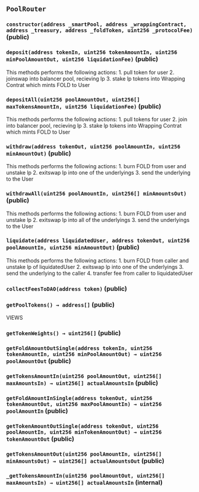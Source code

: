 ## `PoolRouter`






### `constructor(address _smartPool, address _wrappingContract, address _treasury, address _foldToken, uint256 _protocolFee)` (public)





### `deposit(address tokenIn, uint256 tokenAmountIn, uint256 minPoolAmountOut, uint256 liquidationFee)` (public)

This methods performs the following actions:
            1. pull token for user
            2. joinswap into balancer pool, recieving lp
            3. stake lp tokens into Wrapping Contrat which mints FOLD to User



### `depositAll(uint256 poolAmountOut, uint256[] maxTokensAmountIn, uint256 liquidationFee)` (public)

This methods performs the following actions:
            1. pull tokens for user
            2. join into balancer pool, recieving lp
            3. stake lp tokens into Wrapping Contrat which mints FOLD to User



### `withdraw(address tokenOut, uint256 poolAmountIn, uint256 minAmountOut)` (public)

This methods performs the following actions:
            1. burn FOLD from user and unstake lp
            2. exitswap lp into one of the underlyings
            3. send the underlying to the User



### `withdrawAll(uint256 poolAmountIn, uint256[] minAmountsOut)` (public)

This methods performs the following actions:
            1. burn FOLD from user and unstake lp
            2. exitswap lp into all of the underlyings
            3. send the underlyings to the User



### `liquidate(address liquidatedUser, address tokenOut, uint256 poolAmountIn, uint256 minAmountOut)` (public)

This methods performs the following actions:
            1. burn FOLD from caller and unstake lp of liquidatedUser
            2. exitswap lp into one of the underlyings
            3. send the underlying to the caller
            4. transfer fee from caller to liquidatedUser



### `collectFeesToDAO(address token)` (public)





### `getPoolTokens() → address[]` (public)

VIEWS



### `getTokenWeights() → uint256[]` (public)





### `getFoldAmountOutSingle(address tokenIn, uint256 tokenAmountIn, uint256 minPoolAmountOut) → uint256 poolAmountOut` (public)





### `getTokensAmountIn(uint256 poolAmountOut, uint256[] maxAmountsIn) → uint256[] actualAmountsIn` (public)





### `getFoldAmountInSingle(address tokenOut, uint256 tokenAmountOut, uint256 maxPoolAmountIn) → uint256 poolAmountIn` (public)





### `getTokenAmountOutSingle(address tokenOut, uint256 poolAmountIn, uint256 minTokenAmountOut) → uint256 tokenAmountOut` (public)





### `getTokensAmountOut(uint256 poolAmountIn, uint256[] minAmountsOut) → uint256[] actualAmountsOut` (public)





### `_getTokensAmountIn(uint256 poolAmountOut, uint256[] maxAmountsIn) → uint256[] actualAmountsIn` (internal)







